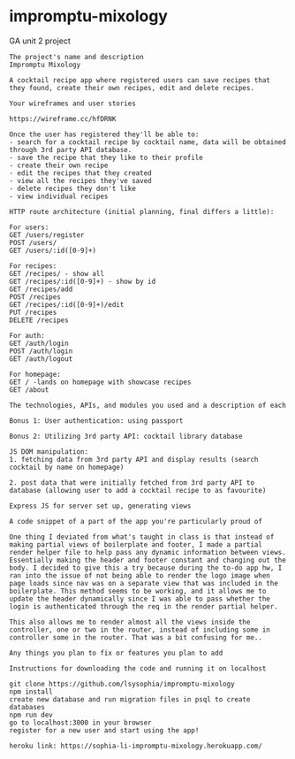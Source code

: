 # impromptu-mixology
GA unit 2 project


    The project's name and description
    Impromptu Mixology

    A cocktail recipe app where registered users can save recipes that they found, create their own recipes, edit and delete recipes. 

    Your wireframes and user stories

    https://wireframe.cc/hfDRNK

    Once the user has registered they'll be able to: 
    - search for a cocktail recipe by cocktail name, data will be obtained through 3rd party API database. 
    - save the recipe that they like to their profile
    - create their own recipe
    - edit the recipes that they created
    - view all the recipes they've saved
    - delete recipes they don't like
    - view individual recipes

    HTTP route architecture (initial planning, final differs a little):

    For users:
    GET /users/register
    POST /users/
    GET /users/:id([0-9]+)

    For recipes:
    GET /recipes/ - show all
    GET /recipes/:id([0-9]+) - show by id
    GET /recipes/add
    POST /recipes
    GET /recipes/:id([0-9]+)/edit 
    PUT /recipes
    DELETE /recipes
    
    For auth:
    GET /auth/login
    POST /auth/login
    GET /auth/logout

    For homepage:
    GET / -lands on homepage with showcase recipes
    GET /about

    The technologies, APIs, and modules you used and a description of each

    Bonus 1: User authentication: using passport

    Bonus 2: Utilizing 3rd party API: cocktail library database

    JS DOM manipulation:
    1. fetching data from 3rd party API and display results (search cocktail by name on homepage)

    2. post data that were initially fetched from 3rd party API to database (allowing user to add a cocktail recipe to as favourite) 

    Express JS for server set up, generating views

    A code snippet of a part of the app you're particularly proud of

    One thing I deviated from what's taught in class is that instead of making partial views of boilerplate and footer, I made a partial render helper file to help pass any dynamic information between views. Essentially making the header and footer constant and changing out the body. I decided to give this a try because during the to-do app hw, I ran into the issue of not being able to render the logo image when page loads since nav was on a separate view that was included in the boilerplate. This method seems to be working, and it allows me to update the header dynamically since I was able to pass whether the login is authenticated through the req in the render partial helper. 

    This also allows me to render almost all the views inside the controller, one or two in the router, instead of including some in controller some in the router. That was a bit confusing for me..

    Any things you plan to fix or features you plan to add

    Instructions for downloading the code and running it on localhost

    git clone https://github.com/lsysophia/impromptu-mixology
    npm install
    create new database and run migration files in psql to create databases
    npm run dev
    go to localhost:3000 in your browser
    register for a new user and start using the app!
    
    heroku link: https://sophia-li-impromptu-mixology.herokuapp.com/

